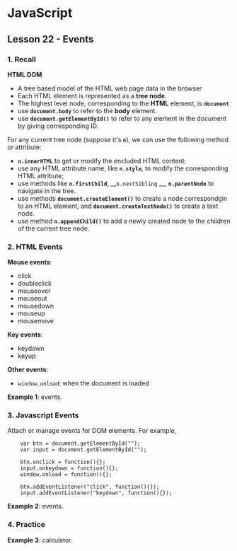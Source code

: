 # JavaScript

## Lesson 22 - Events

### 1. Recall

__HTML DOM__

* A tree based model of the HTML web page data in the browser
* Each HTML element is represented as a __tree node__. 
* The highest level node, corresponding to the __HTML__ element, is __`document`__
* use __`document.body`__ to refer to the __body__ element.
* use __`document.getElementById()`__ to refer to any element in the document by giving corresponding ID.

For any current tree node (suppose it's __`n`__), we can use the following method or attribute:
* __`n.innerHTML`__ to get or modify the encluded HTML content;
* use any HTML attribute name, like __`n.style`__, to modify the corresponding HTML attribute;
* use methods like __`n.firstChild`__, __`n.nextSibling` __, __`n.parentNode`__ to navigate in the tree.
* use methods __`document.createElement()`__ to create a node correspondgin to an HTML element, and __`document.createTextNode()`__ to create a text node.
* use method __`n.appendChild()`__ to add a newly created node to the children of the current tree node.

### 2. HTML Events

__Mouse events__:
* click
* doubleclick
* mouseover
* mouseout
* mousedown
* mouseup
* mousemove

__Key events__:
* keydown
* keyup

__Other events__:
* `window.onload`: when the document is loaded

__Example 1__: events.


### 3. Javascript Events

Attach or manage events for DOM elements. For example,

```
	var btn = document.getElementById("");
	var input = document.getElementById("");
	
	btn.onclick = function(){};
	input.onkeydown = function(){};
	window.onload = function(){};

	btn.addEventListener("click", function(){});
	input.addEventListener("keydown", function(){});
```

__Example 2__: events.

### 4. Practice

__Example 3__: calculator.
